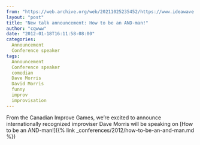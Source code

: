 ```yaml
---
from: "https://web.archive.org/web/20211025235452/https://www.ideawave.ca/new-talk-announcement-how-to-be-an-and-man/"
layout: "post"
title: "New talk announcement: How to be an AND-man!"
author: "cqwww"
date: "2012-01-18T16:11:58-08:00"
categories:
  Announcement
  Conference speaker
tags: 
  Announcement
  Conference speaker
  comedian
  Dave Morris
  David Morris
  funny
  improv
  improvisation
---
```


From the Canadian Improve Games, we’re excited to announce internationally recognized improviser Dave Morris will be speaking on [How to be an AND-man!]({% link _conferences/2012/how-to-be-an-and-man.md %})
